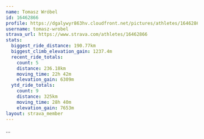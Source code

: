 ```yaml
---
name: Tomasz Wróbel
id: 16462866
profile: https://dgalywyr863hv.cloudfront.net/pictures/athletes/16462866/10169785/1/large.jpg
username: tomasz-wrobel
strava_url: https://www.strava.com/athletes/16462866
stats:
  biggest_ride_distance: 190.77km
  biggest_climb_elevation_gain: 1237.4m
  recent_ride_totals:
    count: 5
    distance: 236.18km
    moving_time: 22h 42m
    elevation_gain: 6309m
  ytd_ride_totals:
    count: 9
    distance: 325km
    moving_time: 28h 40m
    elevation_gain: 7653m
layout: strava_member
--- 
```

...
